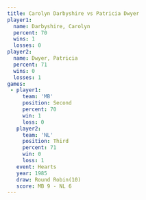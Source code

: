 ```yaml
---
title: Carolyn Darbyshire vs Patricia Dwyer
player1:                   
  name: Darbyshire, Carolyn
  percent: 70              
  wins: 1                  
  losses: 0                
player2:                   
  name: Dwyer, Patricia    
  percent: 71              
  wins: 0                  
  losses: 1                
games:
 - player1:          
     team: 'MB'      
     position: Second
     percent: 70     
     win: 1          
     loss: 0         
   player2:         
     team: 'NL'     
     position: Third
     percent: 71    
     win: 0         
     loss: 1        
   event: Hearts        
   year: 1985           
   draw: Round Robin(10)
   score: MB 9 - NL 6   
---
```


